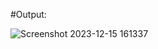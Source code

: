 #Output:

![Screenshot 2023-12-15 161337](https://github.com/gauravk45/Batweb.com/assets/153881067/f91056e3-5da9-4b7a-b29a-436bd88cf0e3)

